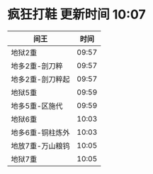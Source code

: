 # 疯狂打鞋 更新时间 10:07

| 间王   | 时间    |
|--------|-------|
| 地狱2重 | 09:57 |
| 地多2重-剖刀粹 | 09:57 |
| 地多2重-剖刀粹起 | 09:57 |
| 地狱5重 | 09:59 |
| 地多5重-区施代 | 09:59 |
| 地狱6重 | 10:03 |
| 地多6重-铜柱炼外 | 10:03 |
| 地放7重-万山粮钨 | 10:05 |
| 地狱7重 | 10:05 |